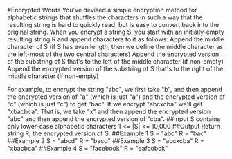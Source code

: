 #Encrypted Words
You've devised a simple encryption method for alphabetic strings that shuffles the characters in such a way that the resulting string is hard to quickly read, but is easy to convert back into the original string.
When you encrypt a string S, you start with an initially-empty resulting string R and append characters to it as follows:
Append the middle character of S (if S has even length, then we define the middle character as the left-most of the two central characters)
Append the encrypted version of the substring of S that's to the left of the middle character (if non-empty)
Append the encrypted version of the substring of S that's to the right of the middle character (if non-empty)

For example, to encrypt the string "abc", we first take "b", and then append the encrypted version of "a" (which is just "a") and the encrypted version of "c" (which is just "c") to get "bac".
If we encrypt "abcxcba" we'll get "xbacbca". That is, we take "x" and then append the encrypted version "abc" and then append the encrypted version of "cba".
##Input
S contains only lower-case alphabetic characters
1 <= |S| <= 10,000
##Output
Return string R, the encrypted version of S.
##Example 1
S = "abc"
R = "bac"
##Example 2
S = "abcd"
R = "bacd"
##Example 3
S = "abcxcba"
R = "xbacbca"
##Example 4
S = "facebook"
R = "eafcobok"